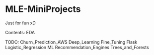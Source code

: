 # MLE-MiniProjects

Just for fun xD

Contents:
EDA

TODO:
Churn_Prediction_AWS
Deep_Learning
Fine_Tuning
Flask
Logistic_Regression
ML
Recommendation_Engines
Trees_and_Forests
